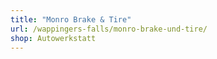 ```yaml
---
title: "Monro Brake & Tire"
url: /wappingers-falls/monro-brake-und-tire/
shop: Autowerkstatt
---
```

